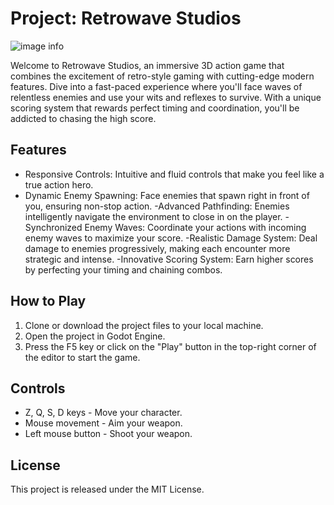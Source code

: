 # Project: Retrowave Studios

![image info](https://media.discordapp.net/attachments/1088030221489418301/1088123966608113806/Annael_shooter_cyberpunk_retrowave_logo_611fd455-952e-4f5a-ad20-d9768907eac9.png?width=701&height=701)

Welcome to Retrowave Studios, an immersive 3D action game that combines the excitement of retro-style gaming with cutting-edge modern features. 
Dive into a fast-paced experience where you'll face waves of relentless enemies and use your wits and reflexes to survive. 
With a unique scoring system that rewards perfect timing and coordination, you'll be addicted to chasing the high score.

## Features
- Responsive Controls: Intuitive and fluid controls that make you feel like a true action hero.
- Dynamic Enemy Spawning: Face enemies that spawn right in front of you, ensuring non-stop action.
-Advanced Pathfinding: Enemies intelligently navigate the environment to close in on the player.
-Synchronized Enemy Waves: Coordinate your actions with incoming enemy waves to maximize your score.
-Realistic Damage System: Deal damage to enemies progressively, making each encounter more strategic and intense.
-Innovative Scoring System: Earn higher scores by perfecting your timing and chaining combos.

## How to Play
1. Clone or download the project files to your local machine.
2. Open the project in Godot Engine.
3. Press the F5 key or click on the "Play" button in the top-right corner of the editor to start the game.

## Controls
- Z, Q, S, D keys - Move your character.
- Mouse movement - Aim your weapon.
- Left mouse button - Shoot your weapon.

## License
This project is released under the MIT License.
